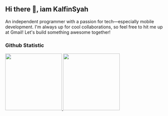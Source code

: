 ## Hi there 👋, iam KalfinSyah

An independent programmer with a passion for tech—especially mobile development. I'm always up for cool collaborations, so feel free to hit me up at Gmail! Let's build something awesome together!

### Github Statistic
<p align="left">
<a href="https://github.com/dimasmds">
  <img height="180em" src="https://github-readme-stats-eight-theta.vercel.app/api?username=KalfinSyah&show_icons=true&theme=algolia&include_all_commits=true&count_private=true"/>
  <img height="180em" src="https://github-readme-stats-eight-theta.vercel.app/api/top-langs/?username=KalfinSyah&layout=compact&langs_count=8&theme=algolia"/>
</a>
</p>

